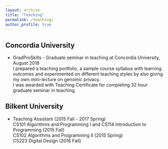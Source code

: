 ```yaml
---
layout: archive
title: "Teaching"
permalink: /teaching/
author_profile: true
---
```


## Concordia University
* GradProSkills - Graduate seminar in teaching at Concordia University, August 2018 <br/> 
I prepared a teaching portfolio, a sample course syllabus with learning outcomes and experimented on different teaching styles by also giving my own mini-lecture on genomic privacy. <br/> 
I was awarded with Teaching Certificate for completing 32 hour graduate seminar in teaching.

## Bilkent University

* Teaching Assistant (2015 Fall - 2017 Spring) <br/> 
CS101 Algorithms and Programming I and CS114 Introduction to Programming (2015 Fall) <br/> 
CS102 Algorithms and Programming II (2015 Spring) <br/> 
CS223 Digital Design (2016 Fall) <br/> 


